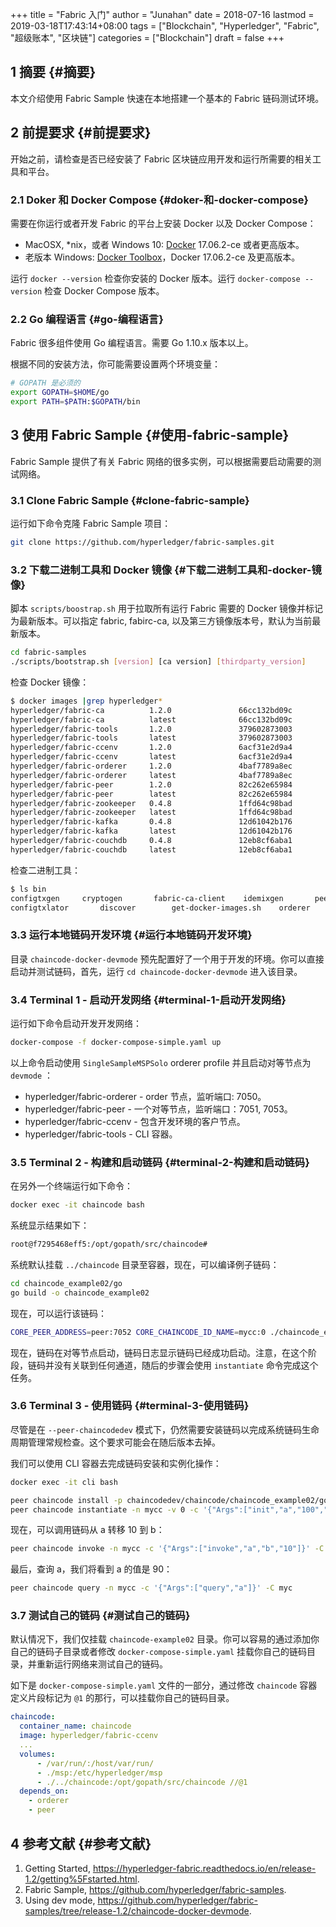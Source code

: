+++
title = "Fabric 入门"
author = "Junahan"
date = 2018-07-16
lastmod = 2019-03-18T17:43:14+08:00
tags = ["Blockchain", "Hyperledger", "Fabric", "超级账本", "区块链"]
categories = ["Blockchain"]
draft = false
+++

## <span class="section-num">1</span> 摘要 {#摘要}

本文介绍使用 Fabric Sample 快速在本地搭建一个基本的 Fabric 链码测试环境。


## <span class="section-num">2</span> 前提要求 {#前提要求}

开始之前，请检查是否已经安装了 Fabric 区块链应用开发和运行所需要的相关工具和平台。


### <span class="section-num">2.1</span> Doker 和 Docker Compose {#doker-和-docker-compose}

需要在你运行或者开发 Fabric 的平台上安装 Docker 以及 Docker Compose：

-   MacOSX, \*nix，或者 Windows 10: [Docker](https://www.docker.com/get-docker) 17.06.2-ce 或者更高版本。
-   老版本 Windows: [Docker Toolbox](https://docs.docker.com/toolbox/toolbox%5Finstall%5Fwindows/)，Docker 17.06.2-ce 及更高版本。

运行 `docker --version` 检查你安装的 Docker 版本。运行 `docker-compose --version` 检查 Docker Compose 版本。


### <span class="section-num">2.2</span> Go 编程语言 {#go-编程语言}

Fabric 很多组件使用 Go 编程语言。需要 Go 1.10.x 版本以上。

根据不同的安装方法，你可能需要设置两个环境变量：

```sh
# GOPATH 是必须的
export GOPATH=$HOME/go
export PATH=$PATH:$GOPATH/bin
```


## <span class="section-num">3</span> 使用 Fabric Sample {#使用-fabric-sample}

Fabric Sample 提供了有关 Fabric 网络的很多实例，可以根据需要启动需要的测试网络。


### <span class="section-num">3.1</span> Clone Fabric Sample {#clone-fabric-sample}

运行如下命令克隆 Fabric Sample 项目：

```sh
git clone https://github.com/hyperledger/fabric-samples.git
```


### <span class="section-num">3.2</span> 下载二进制工具和 Docker 镜像 {#下载二进制工具和-docker-镜像}

脚本 `scripts/boostrap.sh` 用于拉取所有运行 Fabric 需要的 Docker 镜像并标记为最新版本。可以指定 fabric, fabirc-ca, 以及第三方镜像版本号，默认为当前最新版本。

```sh
cd fabric-samples
./scripts/bootstrap.sh [version] [ca version] [thirdparty_version]
```

检查 Docker 镜像：

```sh
$ docker images |grep hyperledger*
hyperledger/fabric-ca          1.2.0               66cc132bd09c        2 weeks ago         252MB
hyperledger/fabric-ca          latest              66cc132bd09c        2 weeks ago         252MB
hyperledger/fabric-tools       1.2.0               379602873003        2 weeks ago         1.51GB
hyperledger/fabric-tools       latest              379602873003        2 weeks ago         1.51GB
hyperledger/fabric-ccenv       1.2.0               6acf31e2d9a4        2 weeks ago         1.43GB
hyperledger/fabric-ccenv       latest              6acf31e2d9a4        2 weeks ago         1.43GB
hyperledger/fabric-orderer     1.2.0               4baf7789a8ec        2 weeks ago         152MB
hyperledger/fabric-orderer     latest              4baf7789a8ec        2 weeks ago         152MB
hyperledger/fabric-peer        1.2.0               82c262e65984        2 weeks ago         159MB
hyperledger/fabric-peer        latest              82c262e65984        2 weeks ago         159MB
hyperledger/fabric-zookeeper   0.4.8               1ffd64c98bad        2 months ago        1.43GB
hyperledger/fabric-zookeeper   latest              1ffd64c98bad        2 months ago        1.43GB
hyperledger/fabric-kafka       0.4.8               12d61042b176        2 months ago        1.44GB
hyperledger/fabric-kafka       latest              12d61042b176        2 months ago        1.44GB
hyperledger/fabric-couchdb     0.4.8               12eb8cf6aba1        2 months ago        1.6GB
hyperledger/fabric-couchdb     latest              12eb8cf6aba1        2 months ago        1.6GB
```

检查二进制工具：

```sh
$ ls bin
configtxgen		cryptogen		fabric-ca-client	idemixgen		peer
configtxlator		discover		get-docker-images.sh	orderer
```


### <span class="section-num">3.3</span> 运行本地链码开发环境 {#运行本地链码开发环境}

目录 `chaincode-docker-devmode` 预先配置好了一个用于开发的环境。你可以直接启动并测试链码，首先，运行 `cd chaincode-docker-devmode` 进入该目录。


### <span class="section-num">3.4</span> Terminal 1 - 启动开发网络 {#terminal-1-启动开发网络}

运行如下命令启动开发开发网络：

```sh
docker-compose -f docker-compose-simple.yaml up
```

以上命令启动使用 `SingleSampleMSPSolo` orderer profile 并且启动对等节点为 `devmode` ：

-   hyperledger/fabric-orderer - order 节点，监听端口: 7050。
-   hyperledger/fabric-peer - 一个对等节点，监听端口：7051, 7053。
-   hyperledger/fabric-ccenv - 包含开发环境的客户节点。
-   hyperledger/fabric-tools - CLI 容器。


### <span class="section-num">3.5</span> Terminal 2 - 构建和启动链码 {#terminal-2-构建和启动链码}

在另外一个终端运行如下命令：

```sh
docker exec -it chaincode bash
```

系统显示结果如下：

```sh
root@f7295468eff5:/opt/gopath/src/chaincode#
```

系统默认挂载 `../chaincode` 目录至容器，现在，可以编译例子链码：

```sh
cd chaincode_example02/go
go build -o chaincode_example02
```

现在，可以运行该链码：

```sh
CORE_PEER_ADDRESS=peer:7052 CORE_CHAINCODE_ID_NAME=mycc:0 ./chaincode_example02
```

现在，链码在对等节点启动，链码日志显示链码已经成功启动。注意，在这个阶段，链码并没有关联到任何通道，随后的步骤会使用 `instantiate` 命令完成这个任务。


### <span class="section-num">3.6</span> Terminal 3 - 使用链码 {#terminal-3-使用链码}

尽管是在 `--peer-chaincodedev` 模式下，仍然需要安装链码以完成系统链码生命周期管理常规检查。这个要求可能会在随后版本去掉。

我们可以使用 CLI 容器去完成链码安装和实例化操作：

```sh
docker exec -it cli bash
```

```sh
peer chaincode install -p chaincodedev/chaincode/chaincode_example02/go -n mycc -v 0
peer chaincode instantiate -n mycc -v 0 -c '{"Args":["init","a","100","b","200"]}' -C myc
```

现在，可以调用链码从 a 转移 10 到 b：

```sh
peer chaincode invoke -n mycc -c '{"Args":["invoke","a","b","10"]}' -C myc
```

最后，查询 a，我们将看到 a 的值是 90：

```sh
peer chaincode query -n mycc -c '{"Args":["query","a"]}' -C myc
```


### <span class="section-num">3.7</span> 测试自己的链码 {#测试自己的链码}

默认情况下，我们仅挂载 `chaincode-example02` 目录。你可以容易的通过添加你自己的链码子目录或者修改 `docker-compose-simple.yaml` 挂载你自己的链码目录，并重新运行网络来测试自己的链码。

如下是 `docker-compose-simple.yaml` 文件的一部分，通过修改 `chaincode` 容器定义片段标记为 `@1` 的那行，可以挂载你自己的链码目录。

```yaml
chaincode:
  container_name: chaincode
  image: hyperledger/fabric-ccenv
  ...
  volumes:
      - /var/run/:/host/var/run/
      - ./msp:/etc/hyperledger/msp
      - ./../chaincode:/opt/gopath/src/chaincode //@1
  depends_on:
    - orderer
    - peer
```


## <span class="section-num">4</span> 参考文献 {#参考文献}

1.  Getting Started, <https://hyperledger-fabric.readthedocs.io/en/release-1.2/getting%5Fstarted.html>.
2.  Fabric Sample, <https://github.com/hyperledger/fabric-samples>.
3.  Using dev mode, <https://github.com/hyperledger/fabric-samples/tree/release-1.2/chaincode-docker-devmode>.
